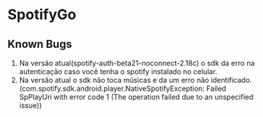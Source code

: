# SpotifyGo

## Known Bugs
1. Na versão atual(spotify-auth-beta21-noconnect-2.18c) o sdk da erro na autenticação caso você tenha o spotify instalado no celular.
2. Na versão atual o sdk não toca músicas e da um erro não identificado. (com.spotify.sdk.android.player.NativeSpotifyException: Failed SpPlayUri with error code 1 (The operation failed due to an unspecified issue))

